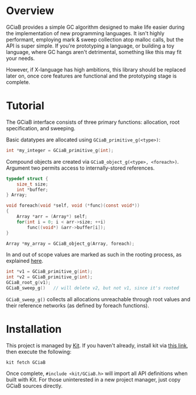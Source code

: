 # Overview
GCiaB provides a simple GC algorithm designed to make life easier during the implementation of new programming languages. It isn't highly performant, employing mark & sweep collection atop malloc calls, but the API is super simple. If you're prototyping a language, or building a toy language, where GC hangs aren't detrimental, something like this may fit your needs. 

However, if X-language has high ambitions, this library should be replaced later on, once core features are functional and the prototyping stage is complete.



# Tutorial
The GCiaB interface consists of three primary functions: allocation, root specification, and sweeping. 

Basic datatypes are allocated using `GCiaB_primitive_g(<type>)`:
```C
int *my_integer = GCiaB_primitive_g(int);
```

Compound objects are created via `GCiaB_object_g(<type>, <foreach>)`. Argument two permits access to internally-stored references.
```C
typedef struct {
    size_t size;
    int *buffer;
} Array;

void foreach(void *self, void (*func)(const void*))
{
    Array *arr = (Array*) self;
    for(int i = 0; i < arr->size; ++i)
        func((void*) &arr->buffer[i]);
}

Array *my_array = GCiaB_object_g(Array, foreach);
```

In and out of scope values are marked as such in the rooting process, as explained [here](http://en.wikipedia.org/wiki/Tracing_garbage_collection#Reachability_of_an_object).
```C
int *v1 = GCiaB_primitive_g(int);
int *v2 = GCiaB_primitive_g(int);
GCiaB_root_g(v1);
GCiaB_sweep_g()   // will delete v2, but not v1, since it's rooted
```
`GCiaB_sweep_g()` collects all allocations unreachable through root values and their reference networks (as defined by foreach functions).


# Installation
This project is managed by [Kit](https://github.com/dasmithii/Kit). If you haven't already, install kit via [this link](https://github.com/dasmithii/Kit#installation), then execute the following:
```
kit fetch GCiaB
```
Once complete, `#include <kit/GCiaB.h>` will import all API definitions when built with Kit. For those uninterested in a new project manager, just copy GCiaB sources directly.
